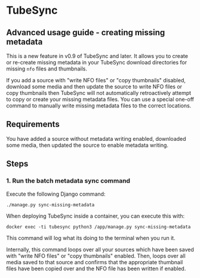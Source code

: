# TubeSync

## Advanced usage guide - creating missing metadata

This is a new feature in v0.9 of TubeSync and later. It allows you to create or
re-create missing metadata in your TubeSync download directories for missing `nfo`
files and thumbnails.

If you add a source with "write NFO files" or "copy thumbnails" disabled, download
some media and then update the source to write NFO files or copy thumbnails then
TubeSync will not automatically retroactively attempt to copy or create your missing
metadata files. You can use a special one-off command to manually write missing
metadata files to the correct locations.

## Requirements

You have added a source without metadata writing enabled, downloaded some media, then
updated the source to enable metadata writing.

## Steps

### 1. Run the batch metadata sync command

Execute the following Django command:

`./manage.py sync-missing-metadata`

When deploying TubeSync inside a container, you can execute this with:

`docker exec -ti tubesync python3 /app/manage.py sync-missing-metadata`

This command will log what its doing to the terminal when you run it.

Internally, this command loops over all your sources which have been saved with
"write NFO files" or "copy thumbnails" enabled. Then, loops over all media saved to
that source and confirms that the appropriate thumbnail files have been copied over and
the NFO file has been written if enabled.
